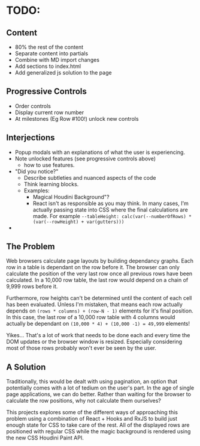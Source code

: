 # TODO:

## Content
* 80% the rest of the content
* Separate content into partials
* Combine with MD import changes
* Add sections to index.html
* Add generalized js solution to the page

## Progressive Controls
* Order controls
* Display current row number
* At milestones (Eg Row #100!) unlock new controls

## Interjections
* Popup modals with an explanations of what the user is experiencing.
* Note unlocked features (see progressive controls above)
  * how to use features.
* "Did you notice?"
  * Describe subtleties and nuanced aspects of the code
  * Think learning blocks.
  * Examples:
    * Magical Houdini Background"?
    * React isn't as responsible as you may think.  In many cases, I'm actually passing state into CSS where the final calculations are made.  For example `--tableHeight: calc(var(--numberOfRows) * (var(--rowHeight) + var(gutters)))`
* 

## The Problem
Web browsers calculate page layouts by building dependancy graphs.  Each row in a table is dependant on the row before it.  The browser can only calculate the position of the very last row once all previous rows have been calculated.  In a 10,000 row table, the last row would depend on a chain of 9,999 rows before it.

Furthermore, row heights can't be determined until the content of each cell has been evaluated.  Unless I'm mistaken, that means each row actually depends on `(rows * columns) + (row-N - 1)` elements for it's final position.  In this case, the last row of a 10,000 row table with 4 columns would actually be dependant on `(10,000 * 4) + (10,000 -1) = 49,999` elements!

Yikes... That's a lot of work that needs to be done each and every time the DOM updates or the browser window is resized.  Especially considering most of those rows probably won't ever be seen by the user.

## A Solution

Traditionally, this would be dealt with using pagination, an option that potentially comes with a lot of tedium on the user's part.  In the age of single page applications, we can do better.  Rather than waiting for the browser to calculate the row positions, why not calculate them ourselves?

This projects explores some of the different ways of approaching this problem using a combination of React + Hooks and RxJS to build just enough state for CSS to take care of the rest.  All of the displayed rows are positioned with regular CSS while the magic background is rendered using the new CSS Houdini Paint API.